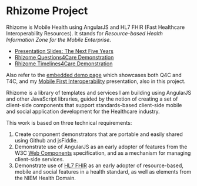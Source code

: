 Rhizome Project
===============

Rhizome is Mobile Health using AngularJS and HL7 FHIR (Fast Healthcare Interoperability Resources). It stands for  *Resource-based Health Information Zone for the Mobile Enterprise*.

<!---In the philosophy of [Deleuze and Guattari](http://en.wikipedia.org/wiki/Capitalism_and_Schizophrenia), a *rhizome* is a non-hierarchical alternative to binary opposition, which describes a cultural discourse that provides multiple entry and exit points for interpretation; when a rhizome is divided, the sub-divisions are all fruitful. [wikipedia](http://en.wikipedia.org/wiki/Rhizome_%28philosophy%29) -->

+ [Presentation Slides: The Next Five Years](http://jsfiddle.net/phollott/4czk30n8/embedded/result/)
+ [Rhizome Questions4Care Demonstration](https://github.com/phollott/rhizome/blob/master/q4c/README.md)
+ [Rhizome Timelines4Care Demonstration](https://github.com/phollott/rhizome/tree/master/t4c/README.md)

Also refer to the [embedded demo page](http://phollott.github.io/rhizome/) which showcases both Q4C and T4C, and my [Mobile First Interoperability](http://phollott.github.io/rhizome/mobile-first-interop.svg) presentation, also in this project.

Rhizome is a library of templates and services I am building using AngularJS and other JavaScript libraries, guided by the notion of creating a set of client-side components that support standards-based client-side mobile and social application development for the Healthcare industry.

This work is based on three technical requirements:

1. Create component demonstrators that are portable and easily shared using Github and jsFiddle.
2. Demonstrate use of AngularJS as an early adopter of features from the W3C [Web Components](http://www.w3.org/TR/components-intro/) specification, and as a mechanism for managing client-side services.
2. Demonstrate use of [HL7 FHIR](http://www.hl7.org/implement/standards/fhir/) as an early adopter of resource-based, mobile and social features in a health standard, as well as elements from the NIEM Health Domain.

<!---Like the rhizome, the HL7 FHIR standard is non-hierarchical, relying instead on multiple entry points and interdependencies through linking. This is a concept borrowed from [Roy Fielding's work on REST](http://www.ics.uci.edu/~fielding/pubs/dissertation/top.htm). By sub-dividing a web application into services and components, Web Component frameworks like Mozilla [Brick](http://brick.mozilla.io/), Google [AngularJS](https://angularjs.org/) and [Polymer](https://plus.google.com/+PolymerProject/posts) follow a similar guiding principle.-->
